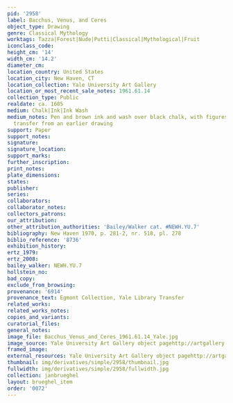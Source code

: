 ```yaml
---
pid: '2958'
label: Bacchus, Venus, and Ceres
object_type: Drawing
genre: Classical Mythology
worktags: Tazza|Forest|Nude|Putti|Classical|Mythological|Fruit
iconclass_code:
height_cm: '14'
width_cm: '14.2'
diameter_cm:
location_country: United States
location_city: New Haven, CT
location_collection: Yale University Art Gallery
location_or_most_recent_sale_notes: 1961.61.14
collection_type: Public
realdate: ca. 1605
medium: Chalk|Ink|Ink Wash
medium_notes: Pen and brown ink and wash over black chalk, with figures indented during
  transfer from an earlier drawing
support: Paper
support_notes:
signature:
signature_location:
support_marks:
further_inscription:
print_notes:
plate_dimensions:
states:
publisher:
series:
collaborators:
collaborator_notes:
collectors_patrons:
our_attribution:
other_attribution_authorities: 'Bailey/Walker cat. #NEWH.YU.7'
bibliography: New Haven 1970, p. 281-2, nr. 518, pl. 278
biblio_reference: '8736'
exhibition_history:
ertz_1979:
ertz_2008:
bailey_walker: NEWH.YU.7
hollstein_no:
bad_copy:
exclude_from_browsing:
provenance: '6914'
provenance_text: Egmont Collection, Yale Library Transfer
related_works:
related_works_notes:
copies_and_variants:
curatorial_files:
general_notes:
image_file: Bacchus_Venus_and_Ceres_1961.61.14_Yale.jpg
image_source: Yale University Art Gallery object pagehttp://artgallery.yale.edu/collections/objects/58291
framed_image:
external_resources: Yale University Art Gallery object pagehttp://artgallery.yale.edu/collections/objects/58291
thumbnail: img/derivatives/simple/2958/thumbnail.jpg
fullwidth: img/derivatives/simple/2958/fullwidth.jpg
collection: janbrueghel
layout: brueghel_item
order: '0072'
---
```

